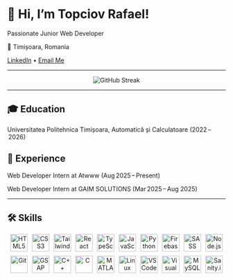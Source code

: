 <p align="center">
  <h1>👋 Hi, I’m Topciov Rafael!</h1>
  <p>Passionate Junior Web Developer</p>
  <p>📍 Timișoara, Romania</p>
  <p>
    <a href="https://www.linkedin.com/in/rafael-topciov/">LinkedIn</a> •
    <a href="mailto:topciov.rafael@yahoo.com">Email Me</a>
  </p>
</p>

---

<p align="center">
  <img alt="GitHub Streak" src="https://github-readme-streak-stats.herokuapp.com/?user=topciovrafael&theme=default" />
</p>

---

<p align="center">
  <h2>🎓 Education</h2>
  <p>Universitatea Politehnica Timișoara, Automatică și Calculatoare (2022 – 2026)</p>
</p>

<p align="center">
  <h2>💼 Experience</h2>
  <p>Web Developer Intern at Atwww (Aug 2025 – Present)</p>
  <p>Web Developer Intern at GAIM SOLUTIONS (Mar 2025 – Aug 2025)</p>
</p>

---

<p align="center">
  <h2>🛠️ Skills</h2>
</p>

<div align="center">
  <div style="display: flex; flex-wrap: wrap; justify-content: center; gap: 10px; max-width: 800px;">
    <img src="https://cdn.jsdelivr.net/gh/devicons/devicon/icons/html5/html5-original.svg" alt="HTML5" width="40" height="40"/>  
    <img src="https://cdn.jsdelivr.net/gh/devicons/devicon/icons/css3/css3-original.svg" alt="CSS3" width="40" height="40"/>  
    <img src="https://cdn.jsdelivr.net/gh/devicons/devicon/icons/tailwindcss/tailwindcss-original.svg" alt="Tailwind CSS" width="40" height="40"/>  
    <img src="https://cdn.jsdelivr.net/gh/devicons/devicon/icons/react/react-original.svg" alt="React" width="40" height="40"/>  
    <img src="https://cdn.jsdelivr.net/gh/devicons/devicon/icons/typescript/typescript-original.svg" alt="TypeScript" width="40" height="40"/>  
    <img src="https://cdn.jsdelivr.net/gh/devicons/devicon/icons/javascript/javascript-original.svg" alt="JavaScript" width="40" height="40"/>  
    <img src="https://cdn.jsdelivr.net/gh/devicons/devicon/icons/python/python-original.svg" alt="Python" width="40" height="40"/>  
    <img src="https://cdn.jsdelivr.net/gh/devicons/devicon/icons/firebase/firebase-plain.svg" alt="Firebase" width="40" height="40"/>  
    <img src="https://cdn.jsdelivr.net/gh/devicons/devicon/icons/sass/sass-original.svg" alt="SASS" width="40" height="40"/>  
    <img src="https://cdn.jsdelivr.net/gh/devicons/devicon/icons/nodejs/nodejs-original.svg" alt="Node.js" width="40" height="40"/>  
    <img src="https://cdn.jsdelivr.net/gh/devicons/devicon/icons/git/git-original.svg" alt="Git" width="40" height="40"/>  
    <img src="https://cdn.simpleicons.org/greensock/8AC640" alt="GSAP" width="40" height="40"/>  
    <img src="https://cdn.jsdelivr.net/gh/devicons/devicon/icons/cplusplus/cplusplus-original.svg" alt="C++" width="40" height="40"/>  
    <img src="https://cdn.jsdelivr.net/gh/devicons/devicon/icons/c/c-original.svg" alt="C" width="40" height="40"/>  
    <img src="https://cdn.jsdelivr.net/gh/devicons/devicon/icons/matlab/matlab-original.svg" alt="MATLAB" width="40" height="40"/>  
    <img src="https://cdn.jsdelivr.net/gh/devicons/devicon/icons/linux/linux-original.svg" alt="Linux" width="40" height="40"/>  
    <img src="https://cdn.jsdelivr.net/gh/devicons/devicon/icons/vscode/vscode-original.svg" alt="VS Code" width="40" height="40"/>  
    <img src="https://cdn.jsdelivr.net/gh/devicons/devicon/icons/visualstudio/visualstudio-plain.svg" alt="Visual Studio" width="40" height="40"/>  
    <img src="https://cdn.jsdelivr.net/gh/devicons/devicon/icons/mysql/mysql-original.svg" alt="MySQL" width="40" height="40"/>  
    <img src="https://cdn.simpleicons.org/sanity/FF2D20" alt="Sanity.io" width="40" height="40"/>
  </div>
</div>
